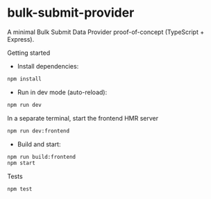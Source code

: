 # bulk-submit-provider

A minimal Bulk Submit Data Provider proof-of-concept (TypeScript + Express).

Getting started

- Install dependencies:

```bash
npm install
```

- Run in dev mode (auto-reload):

```bash
npm run dev
```

In a separate terminal, start the frontend HMR server
```bash
npm run dev:frontend
```

- Build and start:

```bash
npm run build:frontend
npm start
```

Tests

```bash
npm test
```

